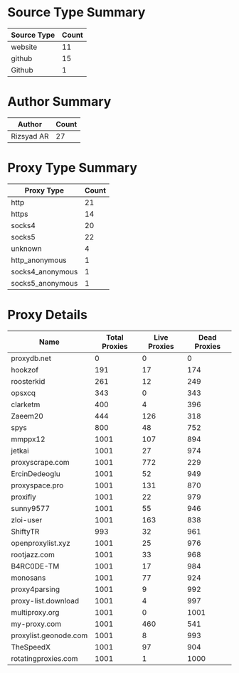 # Source Type Summary

| Source Type | Count |
|-------------|-------|
| website | 11 |
| github | 15 |
| Github | 1 |


# Author Summary

| Author | Count |
|--------|-------|
| Rizsyad AR | 27 |


# Proxy Type Summary

| Proxy Type | Count |
|------------|-------|
| http | 21 |
| https | 14 |
| socks4 | 20 |
| socks5 | 22 |
| unknown | 4 |
| http_anonymous | 1 |
| socks4_anonymous | 1 |
| socks5_anonymous | 1 |


# Proxy Details

| Name | Total Proxies | Live Proxies | Dead Proxies |
|------|---------------|--------------|---------------|
| proxydb.net | 0 | 0 | 0 |
| hookzof | 191 | 17 | 174 |
| roosterkid | 261 | 12 | 249 |
| opsxcq | 343 | 0 | 343 |
| clarketm | 400 | 4 | 396 |
| Zaeem20 | 444 | 126 | 318 |
| spys | 800 | 48 | 752 |
| mmppx12 | 1001 | 107 | 894 |
| jetkai | 1001 | 27 | 974 |
| proxyscrape.com | 1001 | 772 | 229 |
| ErcinDedeoglu | 1001 | 52 | 949 |
| proxyspace.pro | 1001 | 131 | 870 |
| proxifly | 1001 | 22 | 979 |
| sunny9577 | 1001 | 55 | 946 |
| zloi-user | 1001 | 163 | 838 |
| ShiftyTR | 993 | 32 | 961 |
| openproxylist.xyz | 1001 | 25 | 976 |
| rootjazz.com | 1001 | 33 | 968 |
| B4RC0DE-TM | 1001 | 17 | 984 |
| monosans | 1001 | 77 | 924 |
| proxy4parsing | 1001 | 9 | 992 |
| proxy-list.download | 1001 | 4 | 997 |
| multiproxy.org | 1001 | 0 | 1001 |
| my-proxy.com | 1001 | 460 | 541 |
| proxylist.geonode.com | 1001 | 8 | 993 |
| TheSpeedX | 1001 | 97 | 904 |
| rotatingproxies.com | 1001 | 1 | 1000 |
